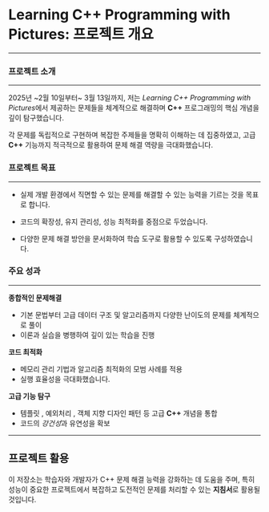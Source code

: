  # Learning C++ Programming with Pictures: 프로젝트 개요

 ---



 ### 프로젝트 소개

 ----
2025년 ~2월 10일부터~ 3월 13일까지, 저는 *Learning C++ Programming with 
Pictures*에서 제공하는 문제들을 체계적으로 해결하며 **C++** 프로그래밍의 핵심 개념을 깊이 탐구했습니다. 

각 문제를 독립적으로 구현하며 복잡한 주제들을 명확히 이해하는 데 집중하였고, 
고급 **C++** 기능까지 적극적으로 활용하여 문제 해결 역량을 극대화했습니다.



### 프로젝트 목표

-----

* 실제 개발 환경에서 직면할 수 있는 문제를 해결할 수 있는 능력을 기르는 것을 목표로 합니다.

* 코드의 확장성, 유지 관리성, 성능 최적화를 중점으로 두었습니다.
 
* 다양한 문제 해결 방안을 문서화하여 
 학습 도구로 활용할 수 있도록 구성하였습니다.



 ### 주요 성과

  ----

**종합적인 문제해결**

   
 - 기본 문법부터 고급 데이터 구조 및 알고리즘까지 다양한 난이도의 문제를 체계적으로 풀이
 - 이론과 실습을 병행하여 깊이 있는 학습을 진행



 **코드 최적화**

   
 - 메모리 관리 기법과 알고리즘 최적화의 모범 사례를 적용
 - 실행 효율성을 극대화했습니다.


**고급 기능 탐구**

   
 - 템플릿 , 예외처리 , 객체 지향 디자인 패턴 등 고급 **C++** 개념을 통합
 - 코드의 *강건성*과 유연성을 확보


----


## 프로젝트 활용

이 저장소는 학습자와 개발자가 C++ 문제 해결 능력을 강화하는 데 도움을 주며, 
특히 성능이 중요한 프로젝트에서 복잡하고 도전적인 문제를 처리할 수 있는 **지침서**로 활용될 것입니다.
